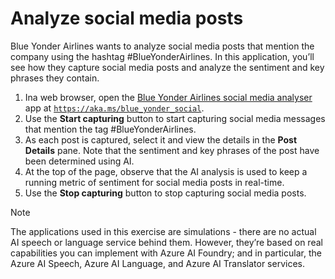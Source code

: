 # Analyze social media posts

Blue Yonder Airlines wants to analyze social media posts that mention the company using the hashtag #BlueYonderAirlines. In this application, you’ll see how they capture social media posts and analyze the sentiment and key phrases they contain.

1. Ina web browser, open the [Blue Yonder Airlines social media analyser](https://aka.ms/blue_yonder_social) app at [`https://aka.ms/blue_yonder_social`](https://aka.ms/blue_yonder_social).
1. Use the **Start capturing** button to start capturing social media messages that mention the tag #BlueYonderAirlines.
1. As each post is captured, select it and view the details in the **Post Details** pane. Note that the sentiment and key phrases of the post have been determined using AI.
1. At the top of the page, observe that the AI analysis is used to keep a running metric of sentiment for social media posts in real-time.
1. Use the **Stop capturing** button to stop capturing social media posts.

<!-- prettier-ignore-start -->
> [!NOTE]
> The applications used in this exercise are simulations - there are no actual AI speech or language service behind them. However, they’re based on real capabilities you can implement with Azure AI Foundry; and in particular, the Azure AI Speech, Azure AI Language, and Azure AI Translator services.
<!-- prettier-ignore-end -->
